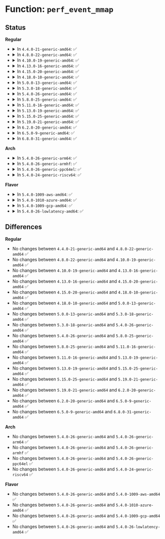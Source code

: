# Function: <code>perf_event_mmap</code>

## Status
<b>Regular</b>
<ul>
<li>
<details>
<summary>In <code>4.4.0-21-generic-amd64</code>: ✅</summary>

```c
void perf_event_mmap(struct vm_area_struct * vma)
```

```json
{
  "name": "perf_event_mmap",
  "collision_type": "Unique Global",
  "inline_type": "No",
  "funcs": [
    {
      "addr": 18446744071580434336,
      "name": "perf_event_mmap",
      "external": true,
      "loc": "kernel/events/core.c:6138",
      "file": "kernel/events/core.c",
      "inline": "seen, unknown",
      "caller_inline": [],
      "caller_func": [
        "mm/mmap.c:expand_downwards",
        "mm/mmap.c:do_brk",
        "mm/mmap.c:mmap_region",
        "mm/mmap.c:__install_special_mapping",
        "mm/mprotect.c:mprotect_fixup"
      ]
    }
  ],
  "symbols": [
    {
      "addr": 18446744071580434336,
      "name": "perf_event_mmap",
      "section": ".text",
      "bind": "STB_GLOBAL",
      "size": 835
    }
  ]
}
```
</details>
</li>
<li>
<details>
<summary>In <code>4.8.0-22-generic-amd64</code>: ✅</summary>

```c
void perf_event_mmap(struct vm_area_struct * vma)
```

```json
{
  "name": "perf_event_mmap",
  "collision_type": "Unique Global",
  "inline_type": "No",
  "funcs": [
    {
      "addr": 18446744071580507280,
      "name": "perf_event_mmap",
      "external": true,
      "loc": "kernel/events/core.c:6734",
      "file": "kernel/events/core.c",
      "inline": "seen, unknown",
      "caller_inline": [],
      "caller_func": [
        "mm/mmap.c:__install_special_mapping",
        "mm/mmap.c:do_brk",
        "mm/mmap.c:expand_downwards",
        "mm/mmap.c:mmap_region",
        "mm/mprotect.c:mprotect_fixup"
      ]
    }
  ],
  "symbols": [
    {
      "addr": 18446744071580507280,
      "name": "perf_event_mmap",
      "section": ".text",
      "bind": "STB_GLOBAL",
      "size": 974
    }
  ]
}
```
</details>
</li>
<li>
<details>
<summary>In <code>4.10.0-19-generic-amd64</code>: ✅</summary>

```c
void perf_event_mmap(struct vm_area_struct * vma)
```

```json
{
  "name": "perf_event_mmap",
  "collision_type": "Unique Global",
  "inline_type": "No",
  "funcs": [
    {
      "addr": 18446744071580571360,
      "name": "perf_event_mmap",
      "external": true,
      "loc": "kernel/events/core.c:6832",
      "file": "kernel/events/core.c",
      "inline": "seen, unknown",
      "caller_inline": [],
      "caller_func": [
        "mm/mmap.c:__install_special_mapping",
        "mm/mmap.c:do_brk",
        "mm/mmap.c:expand_downwards",
        "mm/mmap.c:mmap_region",
        "mm/mprotect.c:mprotect_fixup"
      ]
    }
  ],
  "symbols": [
    {
      "addr": 18446744071580571360,
      "name": "perf_event_mmap",
      "section": ".text",
      "bind": "STB_GLOBAL",
      "size": 996
    }
  ]
}
```
</details>
</li>
<li>
<details>
<summary>In <code>4.13.0-16-generic-amd64</code>: ✅</summary>

```c
void perf_event_mmap(struct vm_area_struct * vma)
```

```json
{
  "name": "perf_event_mmap",
  "collision_type": "Unique Global",
  "inline_type": "No",
  "funcs": [
    {
      "addr": 18446744071580601808,
      "name": "perf_event_mmap",
      "external": true,
      "loc": "kernel/events/core.c:7055",
      "file": "kernel/events/core.c",
      "inline": "seen, unknown",
      "caller_inline": [],
      "caller_func": [
        "mm/mmap.c:__install_special_mapping",
        "mm/mmap.c:do_brk_flags",
        "mm/mmap.c:expand_downwards",
        "mm/mmap.c:mmap_region",
        "mm/mprotect.c:mprotect_fixup"
      ]
    }
  ],
  "symbols": [
    {
      "addr": 18446744071580601808,
      "name": "perf_event_mmap",
      "section": ".text",
      "bind": "STB_GLOBAL",
      "size": 1123
    }
  ]
}
```
</details>
</li>
<li>
<details>
<summary>In <code>4.15.0-20-generic-amd64</code>: ✅</summary>

```c
void perf_event_mmap(struct vm_area_struct * vma)
```

```json
{
  "name": "perf_event_mmap",
  "collision_type": "Unique Global",
  "inline_type": "No",
  "funcs": [
    {
      "addr": 18446744071580682528,
      "name": "perf_event_mmap",
      "external": true,
      "loc": "kernel/events/core.c:7047",
      "file": "kernel/events/core.c",
      "inline": "seen, unknown",
      "caller_inline": [],
      "caller_func": [
        "mm/mmap.c:__install_special_mapping",
        "mm/mmap.c:do_brk_flags",
        "mm/mmap.c:expand_downwards",
        "mm/mmap.c:mmap_region",
        "mm/mprotect.c:mprotect_fixup"
      ]
    }
  ],
  "symbols": [
    {
      "addr": 18446744071580682528,
      "name": "perf_event_mmap",
      "section": ".text",
      "bind": "STB_GLOBAL",
      "size": 1126
    }
  ]
}
```
</details>
</li>
<li>
<details>
<summary>In <code>4.18.0-10-generic-amd64</code>: ✅</summary>

```c
void perf_event_mmap(struct vm_area_struct * vma)
```

```json
{
  "name": "perf_event_mmap",
  "collision_type": "Unique Global",
  "inline_type": "No",
  "funcs": [
    {
      "addr": 18446744071580814624,
      "name": "perf_event_mmap",
      "external": true,
      "loc": "kernel/events/core.c:7425",
      "file": "kernel/events/core.c",
      "inline": "seen, unknown",
      "caller_inline": [],
      "caller_func": [
        "mm/mmap.c:__install_special_mapping",
        "mm/mmap.c:do_brk_flags",
        "mm/mmap.c:expand_downwards",
        "mm/mmap.c:mmap_region",
        "mm/mprotect.c:mprotect_fixup"
      ]
    }
  ],
  "symbols": [
    {
      "addr": 18446744071580814624,
      "name": "perf_event_mmap",
      "section": ".text",
      "bind": "STB_GLOBAL",
      "size": 1104
    }
  ]
}
```
</details>
</li>
<li>
<details>
<summary>In <code>5.0.0-13-generic-amd64</code>: ✅</summary>

```c
void perf_event_mmap(struct vm_area_struct * vma)
```

```json
{
  "name": "perf_event_mmap",
  "collision_type": "Unique Global",
  "inline_type": "No",
  "funcs": [
    {
      "addr": 18446744071580881280,
      "name": "perf_event_mmap",
      "external": true,
      "loc": "kernel/events/core.c:7434",
      "file": "kernel/events/core.c",
      "inline": "seen, unknown",
      "caller_inline": [],
      "caller_func": [
        "mm/mmap.c:__install_special_mapping",
        "mm/mmap.c:do_brk_flags",
        "mm/mmap.c:expand_downwards",
        "mm/mmap.c:mmap_region",
        "mm/mprotect.c:mprotect_fixup"
      ]
    }
  ],
  "symbols": [
    {
      "addr": 18446744071580881280,
      "name": "perf_event_mmap",
      "section": ".text",
      "bind": "STB_GLOBAL",
      "size": 1104
    }
  ]
}
```
</details>
</li>
<li>
<details>
<summary>In <code>5.3.0-18-generic-amd64</code>: ✅</summary>

```c
void perf_event_mmap(struct vm_area_struct * vma)
```

```json
{
  "name": "perf_event_mmap",
  "collision_type": "Unique Global",
  "inline_type": "No",
  "funcs": [
    {
      "addr": 18446744071580977552,
      "name": "perf_event_mmap",
      "external": true,
      "loc": "kernel/events/core.c:7537",
      "file": "kernel/events/core.c",
      "inline": "seen, unknown",
      "caller_inline": [],
      "caller_func": [
        "mm/mmap.c:__install_special_mapping",
        "mm/mmap.c:do_brk_flags",
        "mm/mmap.c:expand_downwards",
        "mm/mmap.c:mmap_region",
        "mm/mprotect.c:mprotect_fixup"
      ]
    }
  ],
  "symbols": [
    {
      "addr": 18446744071580977552,
      "name": "perf_event_mmap",
      "section": ".text",
      "bind": "STB_GLOBAL",
      "size": 1159
    }
  ]
}
```
</details>
</li>
<li>
<details>
<summary>In <code>5.4.0-26-generic-amd64</code>: ✅</summary>

```c
void perf_event_mmap(struct vm_area_struct * vma)
```

```json
{
  "name": "perf_event_mmap",
  "collision_type": "Unique Global",
  "inline_type": "No",
  "funcs": [
    {
      "addr": 18446744071581031680,
      "name": "perf_event_mmap",
      "external": true,
      "loc": "kernel/events/core.c:7653",
      "file": "kernel/events/core.c",
      "inline": "seen, unknown",
      "caller_inline": [],
      "caller_func": [
        "mm/mmap.c:__install_special_mapping",
        "mm/mmap.c:do_brk_flags",
        "mm/mmap.c:expand_downwards",
        "mm/mmap.c:mmap_region",
        "mm/mprotect.c:mprotect_fixup"
      ]
    }
  ],
  "symbols": [
    {
      "addr": 18446744071581031680,
      "name": "perf_event_mmap",
      "section": ".text",
      "bind": "STB_GLOBAL",
      "size": 1159
    }
  ]
}
```
</details>
</li>
<li>
<details>
<summary>In <code>5.8.0-25-generic-amd64</code>: ✅</summary>

```c
void perf_event_mmap(struct vm_area_struct * vma)
```

```json
{
  "name": "perf_event_mmap",
  "collision_type": "Unique Global",
  "inline_type": "No",
  "funcs": [
    {
      "addr": 18446744071581212496,
      "name": "perf_event_mmap",
      "external": true,
      "loc": "kernel/events/core.c:8204",
      "file": "kernel/events/core.c",
      "inline": "seen, unknown",
      "caller_inline": [],
      "caller_func": [
        "mm/mmap.c:__install_special_mapping",
        "mm/mmap.c:do_brk_flags",
        "mm/mmap.c:expand_downwards",
        "mm/mmap.c:mmap_region",
        "mm/mprotect.c:mprotect_fixup"
      ]
    }
  ],
  "symbols": [
    {
      "addr": 18446744071581212496,
      "name": "perf_event_mmap",
      "section": ".text",
      "bind": "STB_GLOBAL",
      "size": 235
    }
  ]
}
```
</details>
</li>
<li>
<details>
<summary>In <code>5.11.0-16-generic-amd64</code>: ✅</summary>

```c
void perf_event_mmap(struct vm_area_struct * vma)
```

```json
{
  "name": "perf_event_mmap",
  "collision_type": "Unique Global",
  "inline_type": "No",
  "funcs": [
    {
      "addr": 18446744071581255312,
      "name": "perf_event_mmap",
      "external": true,
      "loc": "kernel/events/core.c:8386",
      "file": "kernel/events/core.c",
      "inline": "seen, unknown",
      "caller_inline": [],
      "caller_func": [
        "mm/mmap.c:__install_special_mapping",
        "mm/mmap.c:do_brk_flags",
        "mm/mmap.c:expand_downwards",
        "mm/mmap.c:mmap_region",
        "mm/mprotect.c:mprotect_fixup"
      ]
    }
  ],
  "symbols": [
    {
      "addr": 18446744071581255312,
      "name": "perf_event_mmap",
      "section": ".text",
      "bind": "STB_GLOBAL",
      "size": 240
    }
  ]
}
```
</details>
</li>
<li>
<details>
<summary>In <code>5.13.0-19-generic-amd64</code>: ✅</summary>

```c
void perf_event_mmap(struct vm_area_struct * vma)
```

```json
{
  "name": "perf_event_mmap",
  "collision_type": "Unique Global",
  "inline_type": "No",
  "funcs": [
    {
      "addr": 18446744071581273296,
      "name": "perf_event_mmap",
      "external": true,
      "loc": "kernel/events/core.c:8515",
      "file": "kernel/events/core.c",
      "inline": "seen, unknown",
      "caller_inline": [],
      "caller_func": [
        "mm/mmap.c:__install_special_mapping",
        "mm/mmap.c:do_brk_flags",
        "mm/mmap.c:expand_downwards",
        "mm/mmap.c:mmap_region",
        "mm/mprotect.c:mprotect_fixup"
      ]
    }
  ],
  "symbols": [
    {
      "addr": 18446744071581273296,
      "name": "perf_event_mmap",
      "section": ".text",
      "bind": "STB_GLOBAL",
      "size": 246
    }
  ]
}
```
</details>
</li>
<li>
<details>
<summary>In <code>5.15.0-25-generic-amd64</code>: ✅</summary>

```c
void perf_event_mmap(struct vm_area_struct * vma)
```

```json
{
  "name": "perf_event_mmap",
  "collision_type": "Unique Global",
  "inline_type": "No",
  "funcs": [
    {
      "addr": 18446744071581514384,
      "name": "perf_event_mmap",
      "external": true,
      "loc": "kernel/events/core.c:8635",
      "file": "kernel/events/core.c",
      "inline": "seen, unknown",
      "caller_inline": [],
      "caller_func": [
        "mm/mmap.c:__install_special_mapping",
        "mm/mmap.c:do_brk_flags",
        "mm/mmap.c:expand_downwards",
        "mm/mmap.c:mmap_region",
        "mm/mprotect.c:mprotect_fixup"
      ]
    }
  ],
  "symbols": [
    {
      "addr": 18446744071581514384,
      "name": "perf_event_mmap",
      "section": ".text",
      "bind": "STB_GLOBAL",
      "size": 246
    }
  ]
}
```
</details>
</li>
<li>
<details>
<summary>In <code>5.19.0-21-generic-amd64</code>: ✅</summary>

```c
void perf_event_mmap(struct vm_area_struct * vma)
```

```json
{
  "name": "perf_event_mmap",
  "collision_type": "Unique Global",
  "inline_type": "No",
  "funcs": [
    {
      "addr": 18446744071581860640,
      "name": "perf_event_mmap",
      "external": true,
      "loc": "kernel/events/core.c:8540",
      "file": "kernel/events/core.c",
      "inline": "seen, unknown",
      "caller_inline": [],
      "caller_func": [
        "mm/mmap.c:__install_special_mapping",
        "mm/mmap.c:do_brk_flags",
        "mm/mmap.c:expand_downwards",
        "mm/mmap.c:mmap_region",
        "mm/mprotect.c:mprotect_fixup"
      ]
    }
  ],
  "symbols": [
    {
      "addr": 18446744071581860640,
      "name": "perf_event_mmap",
      "section": ".text",
      "bind": "STB_GLOBAL",
      "size": 308
    }
  ]
}
```
</details>
</li>
<li>
<details>
<summary>In <code>6.2.0-20-generic-amd64</code>: ✅</summary>

```c
void perf_event_mmap(struct vm_area_struct * vma)
```

```json
{
  "name": "perf_event_mmap",
  "collision_type": "Unique Global",
  "inline_type": "No",
  "funcs": [
    {
      "addr": 18446744071582287744,
      "name": "perf_event_mmap",
      "external": true,
      "loc": "kernel/events/core.c:8817",
      "file": "kernel/events/core.c",
      "inline": "seen, unknown",
      "caller_inline": [],
      "caller_func": [
        "mm/mmap.c:__install_special_mapping",
        "mm/mmap.c:do_brk_flags",
        "mm/mmap.c:mmap_region",
        "mm/mmap.c:expand_downwards",
        "mm/mprotect.c:mprotect_fixup"
      ]
    }
  ],
  "symbols": [
    {
      "addr": 18446744071582287744,
      "name": "perf_event_mmap",
      "section": ".text",
      "bind": "STB_GLOBAL",
      "size": 226
    }
  ]
}
```
</details>
</li>
<li>
<details>
<summary>In <code>6.5.0-9-generic-amd64</code>: ✅</summary>

```c
void perf_event_mmap(struct vm_area_struct * vma)
```

```json
{
  "name": "perf_event_mmap",
  "collision_type": "Unique Global",
  "inline_type": "No",
  "funcs": [
    {
      "addr": 18446744071582488720,
      "name": "perf_event_mmap",
      "external": true,
      "loc": "kernel/events/core.c:8845",
      "file": "kernel/events/core.c",
      "inline": "seen, unknown",
      "caller_inline": [],
      "caller_func": [
        "mm/mmap.c:__install_special_mapping",
        "mm/mmap.c:do_brk_flags",
        "mm/mmap.c:mmap_region",
        "mm/mmap.c:expand_downwards",
        "mm/mprotect.c:mprotect_fixup"
      ]
    }
  ],
  "symbols": [
    {
      "addr": 18446744071582488720,
      "name": "perf_event_mmap",
      "section": ".text",
      "bind": "STB_GLOBAL",
      "size": 229
    }
  ]
}
```
</details>
</li>
<li>
<details>
<summary>In <code>6.8.0-31-generic-amd64</code>: ✅</summary>

```c
void perf_event_mmap(struct vm_area_struct * vma)
```

```json
{
  "name": "perf_event_mmap",
  "collision_type": "Unique Global",
  "inline_type": "No",
  "funcs": [
    {
      "addr": 18446744071582657440,
      "name": "perf_event_mmap",
      "external": true,
      "loc": "kernel/events/core.c:8915",
      "file": "kernel/events/core.c",
      "inline": "seen, unknown",
      "caller_inline": [],
      "caller_func": [
        "mm/mmap.c:__install_special_mapping",
        "mm/mmap.c:do_brk_flags",
        "mm/mmap.c:mmap_region",
        "mm/mmap.c:expand_downwards",
        "mm/mprotect.c:mprotect_fixup"
      ]
    }
  ],
  "symbols": [
    {
      "addr": 18446744071582657440,
      "name": "perf_event_mmap",
      "section": ".text",
      "bind": "STB_GLOBAL",
      "size": 229
    }
  ]
}
```
</details>
</li>
</ul>
<b>Arch</b>
<ul>
<li>
<details>
<summary>In <code>5.4.0-26-generic-arm64</code>: ✅</summary>

```c
void perf_event_mmap(struct vm_area_struct * vma)
```

```json
{
  "name": "perf_event_mmap",
  "collision_type": "Unique Global",
  "inline_type": "No",
  "funcs": [
    {
      "addr": 18446603336492383648,
      "name": "perf_event_mmap",
      "external": true,
      "loc": "kernel/events/core.c:7653",
      "file": "kernel/events/core.c",
      "inline": "seen, unknown",
      "caller_inline": [],
      "caller_func": [
        "mm/mmap.c:__install_special_mapping",
        "mm/mmap.c:do_brk_flags",
        "mm/mmap.c:expand_downwards",
        "mm/mmap.c:mmap_region",
        "mm/mprotect.c:mprotect_fixup"
      ]
    }
  ],
  "symbols": [
    {
      "addr": 18446603336492383648,
      "name": "perf_event_mmap",
      "section": ".text",
      "bind": "STB_GLOBAL",
      "size": 1176
    }
  ]
}
```
</details>
</li>
<li>
<details>
<summary>In <code>5.4.0-26-generic-armhf</code>: ✅</summary>

```c
void perf_event_mmap(struct vm_area_struct * vma)
```

```json
{
  "name": "perf_event_mmap",
  "collision_type": "Unique Global",
  "inline_type": "No",
  "funcs": [
    {
      "addr": 3226270800,
      "name": "perf_event_mmap",
      "external": true,
      "loc": "kernel/events/core.c:7653",
      "file": "kernel/events/core.c",
      "inline": "seen, unknown",
      "caller_inline": [],
      "caller_func": [
        "mm/mmap.c:__install_special_mapping",
        "mm/mmap.c:do_brk_flags",
        "mm/mmap.c:expand_downwards",
        "mm/mmap.c:mmap_region",
        "mm/mprotect.c:mprotect_fixup"
      ]
    }
  ],
  "symbols": [
    {
      "addr": 3226270800,
      "name": "perf_event_mmap",
      "section": ".text",
      "bind": "STB_GLOBAL",
      "size": 1208
    }
  ]
}
```
</details>
</li>
<li>
<details>
<summary>In <code>5.4.0-26-generic-ppc64el</code>: ✅</summary>

```c
void perf_event_mmap(struct vm_area_struct * vma)
```

```json
{
  "name": "perf_event_mmap",
  "collision_type": "Unique Global",
  "inline_type": "No",
  "funcs": [
    {
      "addr": 13835058055285642208,
      "name": "perf_event_mmap",
      "external": true,
      "loc": "kernel/events/core.c:7653",
      "file": "kernel/events/core.c",
      "inline": "seen, unknown",
      "caller_inline": [],
      "caller_func": [
        "mm/mmap.c:__install_special_mapping",
        "mm/mmap.c:do_brk_flags",
        "mm/mmap.c:expand_downwards",
        "mm/mmap.c:mmap_region",
        "mm/mprotect.c:mprotect_fixup"
      ]
    }
  ],
  "symbols": [
    {
      "addr": 13835058055285642208,
      "name": "perf_event_mmap",
      "section": ".text",
      "bind": "STB_GLOBAL",
      "size": 1500
    }
  ]
}
```
</details>
</li>
<li>
<details>
<summary>In <code>5.4.0-24-generic-riscv64</code>: ✅</summary>

```c
void perf_event_mmap(struct vm_area_struct * vma)
```

```json
{
  "name": "perf_event_mmap",
  "collision_type": "Unique Global",
  "inline_type": "No",
  "funcs": [
    {
      "addr": 18446743936272495824,
      "name": "perf_event_mmap",
      "external": true,
      "loc": "kernel/events/core.c:7653",
      "file": "kernel/events/core.c",
      "inline": "seen, unknown",
      "caller_inline": [],
      "caller_func": [
        "mm/mmap.c:__install_special_mapping",
        "mm/mmap.c:do_brk_flags",
        "mm/mmap.c:expand_downwards",
        "mm/mmap.c:mmap_region",
        "mm/mprotect.c:mprotect_fixup"
      ]
    }
  ],
  "symbols": [
    {
      "addr": 18446743936272495824,
      "name": "perf_event_mmap",
      "section": ".text",
      "bind": "STB_GLOBAL",
      "size": 878
    }
  ]
}
```
</details>
</li>
</ul>
<b>Flavor</b>
<ul>
<li>
<details>
<summary>In <code>5.4.0-1009-aws-amd64</code>: ✅</summary>

```c
void perf_event_mmap(struct vm_area_struct * vma)
```

```json
{
  "name": "perf_event_mmap",
  "collision_type": "Unique Global",
  "inline_type": "No",
  "funcs": [
    {
      "addr": 18446744071581000528,
      "name": "perf_event_mmap",
      "external": true,
      "loc": "kernel/events/core.c:7653",
      "file": "kernel/events/core.c",
      "inline": "seen, unknown",
      "caller_inline": [],
      "caller_func": [
        "mm/mmap.c:__install_special_mapping",
        "mm/mmap.c:do_brk_flags",
        "mm/mmap.c:expand_downwards",
        "mm/mmap.c:mmap_region",
        "mm/mprotect.c:mprotect_fixup"
      ]
    }
  ],
  "symbols": [
    {
      "addr": 18446744071581000528,
      "name": "perf_event_mmap",
      "section": ".text",
      "bind": "STB_GLOBAL",
      "size": 1159
    }
  ]
}
```
</details>
</li>
<li>
<details>
<summary>In <code>5.4.0-1010-azure-amd64</code>: ✅</summary>

```c
void perf_event_mmap(struct vm_area_struct * vma)
```

```json
{
  "name": "perf_event_mmap",
  "collision_type": "Unique Global",
  "inline_type": "No",
  "funcs": [
    {
      "addr": 18446744071580946688,
      "name": "perf_event_mmap",
      "external": true,
      "loc": "kernel/events/core.c:7653",
      "file": "kernel/events/core.c",
      "inline": "seen, unknown",
      "caller_inline": [],
      "caller_func": [
        "mm/mmap.c:__install_special_mapping",
        "mm/mmap.c:do_brk_flags",
        "mm/mmap.c:expand_downwards",
        "mm/mmap.c:mmap_region",
        "mm/mprotect.c:mprotect_fixup"
      ]
    }
  ],
  "symbols": [
    {
      "addr": 18446744071580946688,
      "name": "perf_event_mmap",
      "section": ".text",
      "bind": "STB_GLOBAL",
      "size": 1159
    }
  ]
}
```
</details>
</li>
<li>
<details>
<summary>In <code>5.4.0-1009-gcp-amd64</code>: ✅</summary>

```c
void perf_event_mmap(struct vm_area_struct * vma)
```

```json
{
  "name": "perf_event_mmap",
  "collision_type": "Unique Global",
  "inline_type": "No",
  "funcs": [
    {
      "addr": 18446744071580991728,
      "name": "perf_event_mmap",
      "external": true,
      "loc": "kernel/events/core.c:7653",
      "file": "kernel/events/core.c",
      "inline": "seen, unknown",
      "caller_inline": [],
      "caller_func": [
        "mm/mmap.c:__install_special_mapping",
        "mm/mmap.c:do_brk_flags",
        "mm/mmap.c:expand_downwards",
        "mm/mmap.c:mmap_region",
        "mm/mprotect.c:mprotect_fixup"
      ]
    }
  ],
  "symbols": [
    {
      "addr": 18446744071580991728,
      "name": "perf_event_mmap",
      "section": ".text",
      "bind": "STB_GLOBAL",
      "size": 1159
    }
  ]
}
```
</details>
</li>
<li>
<details>
<summary>In <code>5.4.0-26-lowlatency-amd64</code>: ✅</summary>

```c
void perf_event_mmap(struct vm_area_struct * vma)
```

```json
{
  "name": "perf_event_mmap",
  "collision_type": "Unique Global",
  "inline_type": "No",
  "funcs": [
    {
      "addr": 18446744071581052768,
      "name": "perf_event_mmap",
      "external": true,
      "loc": "kernel/events/core.c:7653",
      "file": "kernel/events/core.c",
      "inline": "seen, unknown",
      "caller_inline": [],
      "caller_func": [
        "mm/mmap.c:__install_special_mapping",
        "mm/mmap.c:do_brk_flags",
        "mm/mmap.c:expand_downwards",
        "mm/mmap.c:mmap_region",
        "mm/mprotect.c:mprotect_fixup"
      ]
    }
  ],
  "symbols": [
    {
      "addr": 18446744071581052768,
      "name": "perf_event_mmap",
      "section": ".text",
      "bind": "STB_GLOBAL",
      "size": 1169
    }
  ]
}
```
</details>
</li>
</ul>

## Differences
<b>Regular</b>
<ul>
<li>
No changes between <code>4.4.0-21-generic-amd64</code> and <code>4.8.0-22-generic-amd64</code> ✅
</li>
<li>
No changes between <code>4.8.0-22-generic-amd64</code> and <code>4.10.0-19-generic-amd64</code> ✅
</li>
<li>
No changes between <code>4.10.0-19-generic-amd64</code> and <code>4.13.0-16-generic-amd64</code> ✅
</li>
<li>
No changes between <code>4.13.0-16-generic-amd64</code> and <code>4.15.0-20-generic-amd64</code> ✅
</li>
<li>
No changes between <code>4.15.0-20-generic-amd64</code> and <code>4.18.0-10-generic-amd64</code> ✅
</li>
<li>
No changes between <code>4.18.0-10-generic-amd64</code> and <code>5.0.0-13-generic-amd64</code> ✅
</li>
<li>
No changes between <code>5.0.0-13-generic-amd64</code> and <code>5.3.0-18-generic-amd64</code> ✅
</li>
<li>
No changes between <code>5.3.0-18-generic-amd64</code> and <code>5.4.0-26-generic-amd64</code> ✅
</li>
<li>
No changes between <code>5.4.0-26-generic-amd64</code> and <code>5.8.0-25-generic-amd64</code> ✅
</li>
<li>
No changes between <code>5.8.0-25-generic-amd64</code> and <code>5.11.0-16-generic-amd64</code> ✅
</li>
<li>
No changes between <code>5.11.0-16-generic-amd64</code> and <code>5.13.0-19-generic-amd64</code> ✅
</li>
<li>
No changes between <code>5.13.0-19-generic-amd64</code> and <code>5.15.0-25-generic-amd64</code> ✅
</li>
<li>
No changes between <code>5.15.0-25-generic-amd64</code> and <code>5.19.0-21-generic-amd64</code> ✅
</li>
<li>
No changes between <code>5.19.0-21-generic-amd64</code> and <code>6.2.0-20-generic-amd64</code> ✅
</li>
<li>
No changes between <code>6.2.0-20-generic-amd64</code> and <code>6.5.0-9-generic-amd64</code> ✅
</li>
<li>
No changes between <code>6.5.0-9-generic-amd64</code> and <code>6.8.0-31-generic-amd64</code> ✅
</li>
</ul>
<b>Arch</b>
<ul>
<li>
No changes between <code>5.4.0-26-generic-amd64</code> and <code>5.4.0-26-generic-arm64</code> ✅
</li>
<li>
No changes between <code>5.4.0-26-generic-amd64</code> and <code>5.4.0-26-generic-armhf</code> ✅
</li>
<li>
No changes between <code>5.4.0-26-generic-amd64</code> and <code>5.4.0-26-generic-ppc64el</code> ✅
</li>
<li>
No changes between <code>5.4.0-26-generic-amd64</code> and <code>5.4.0-24-generic-riscv64</code> ✅
</li>
</ul>
<b>Flavor</b>
<ul>
<li>
No changes between <code>5.4.0-26-generic-amd64</code> and <code>5.4.0-1009-aws-amd64</code> ✅
</li>
<li>
No changes between <code>5.4.0-26-generic-amd64</code> and <code>5.4.0-1010-azure-amd64</code> ✅
</li>
<li>
No changes between <code>5.4.0-26-generic-amd64</code> and <code>5.4.0-1009-gcp-amd64</code> ✅
</li>
<li>
No changes between <code>5.4.0-26-generic-amd64</code> and <code>5.4.0-26-lowlatency-amd64</code> ✅
</li>
</ul>
